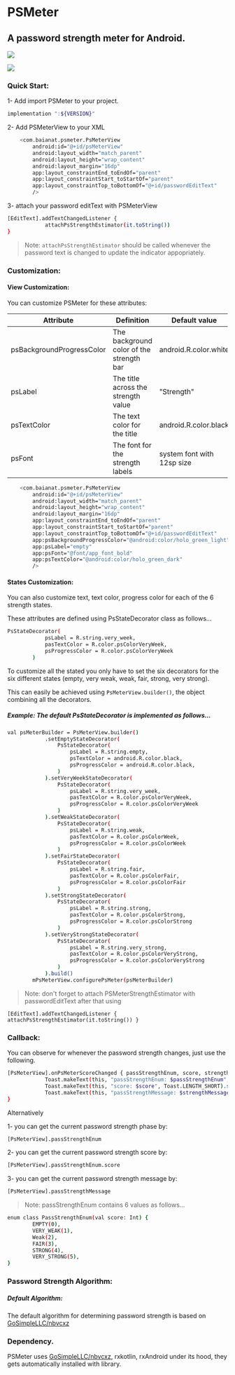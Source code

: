 # PSMeter
## A password strength meter for Android.

![](https://github.com/YoussefSeddik/PSMeter-Android/blob/master/ps-meter.gif)

[![](https://jitpack.io/v/YoussefSeddik/PSMeter.svg)](https://jitpack.io/#YoussefSeddik/PSMeter)

### Quick Start:

1-  Add import PSMeter to your project.
```sh
implementation ":${VERSION}"

```
2- Add PSMeterView to your XML

```sh
    <com.baianat.psmeter.PsMeterView
        android:id="@+id/psMeterView"
        android:layout_width="match_parent"
        android:layout_height="wrap_content"
        android:layout_margin="16dp"
        app:layout_constraintEnd_toEndOf="parent"
        app:layout_constraintStart_toStartOf="parent"
        app:layout_constraintTop_toBottomOf="@+id/passwordEditText"
        />
```

3- attach your password editText with PSMeterView

```sh
[EditText].addTextChangedListener {
            attachPsStrengthEstimator(it.toString())
}
```
        
> Note:
`attachPsStrengthEstimator` should be called whenever the password text is changed to update the indicator appopriately.
### Customization:

#### View Customization:
You can customize PSMeter for these attributes:


| Attribute | Definition | Default value | 
| ------ | ------ | ------ |
| psBackgroundProgressColor | The background color of the strength bar | android.R.color.white |
| psLabel | The title across the strength value | "Strength" |
| psTextColor | The text color for the title | android.R.color.black |
| psFont | The font for the strength labels | system font with 12sp size |

```sh
    <com.baianat.psmeter.PsMeterView
        android:id="@+id/psMeterView"
        android:layout_width="match_parent"
        android:layout_height="wrap_content"
        android:layout_margin="16dp"
        app:layout_constraintEnd_toEndOf="parent"
        app:layout_constraintStart_toStartOf="parent"
        app:layout_constraintTop_toBottomOf="@+id/passwordEditText"
        app:psBackgroundProgressColor="@android:color/holo_green_light"
        app:psLabel="empty"
        app:psFont="@font/app_font_bold"
        app:psTextColor="@android:color/holo_green_dark"
        />
```

#### States Customization:
You can also customize text, text color, progress color for each of the 6 strength states.

These attributes are defined using PsStateDecorator class as follows...
```sh
PsStateDecorator(
            psLabel = R.string.very_week,
            pasTextColor = R.color.psColorVeryWeek,
            psProgressColor = R.color.psColorVeryWeek
        )
```
To customize all the stated you only have to set the six decorators for the six different states (empty, very weak, weak, fair, strong, very strong).

This can easily be achieved using `PsMeterView.builder()`, the object combining all the decorators.

##### Example: The default PsStateDecorator is implemented as follows...

```sh
val psMeterBuilder = PsMeterView.builder()
            .setEmptyStateDecorator(
                PsStateDecorator(
                    psLabel = R.string.empty,
                    psTextColor = android.R.color.black,
                    psProgressColor = android.R.color.black,
                )
            ).setVeryWeekStateDecorator(
                PsStateDecorator(
                    psLabel = R.string.very_week,
                    pasTextColor = R.color.psColorVeryWeek,
                    psProgressColor = R.color.psColorVeryWeek
                )
            ).setWeakStateDecorator(
                PsStateDecorator(
                    psLabel = R.string.weak,
                    pasTextColor = R.color.psColorWeek,
                    psProgressColor = R.color.psColorWeek
                )
            ).setFairStateDecorator(
                PsStateDecorator(
                    psLabel = R.string.fair,
                    pasTextColor = R.color.psColorFair,
                    psProgressColor = R.color.psColorFair
                )
            ).setStrongStateDecorator(
                PsStateDecorator(
                    psLabel = R.string.strong,
                    pasTextColor = R.color.psColorStrong,
                    psProgressColor = R.color.psColorStrong
                )
            ).setVeryStrongStateDecorator(
                PsStateDecorator(
                    psLabel = R.string.very_strong,
                    pasTextColor = R.color.psColorVeryStrong,
                    psProgressColor = R.color.psColorVeryStrong
                )
            ).build()
        mPsMeterView.configurePsMeter(psMeterBuilder)
```
> Note:
don't forget to attach PSMeterStrengthEstimator with passwordEditText after that using

`[EditText].addTextChangedListener {
            attachPsStrengthEstimator(it.toString())
}`
        
### Callback:
You can observe for whenever the password strength changes, just use the following.
```sh  
[PsMeterView].onPsMeterScoreChanged { passStrengthEnum, score, strengthMessage ->
            Toast.makeText(this, "passStrengthEnum: $passStrengthEnum", Toast.LENGTH_SHORT).show()
            Toast.makeText(this, "score: $score", Toast.LENGTH_SHORT).show()
            Toast.makeText(this, "passStrengthMessage: $strengthMessage", Toast.LENGTH_SHORT).show()
}
```
Alternatively

1- you can get the current password strength phase by:
```sh  
[PsMeterView].passStrengthEnum
```
2- you can get the current password strength score by:
```sh  
[PsMeterView].passStrengthEnum.score
```
3- you can get the current password strength message by:
```sh  
[PsMeterView].passStrengthMessage
```
> Note: passStrengthEnum contains 6 values as follows...
```sh  
enum class PassStrengthEnum(val score: Int) {
        EMPTY(0),
        VERY_WEAK(1),
        Weak(2),
        FAIR(3),
        STRONG(4),
        VERY_STRONG(5),
}
```

### Password Strength Algorithm:
##### Default Algorithm:
The default algorithm for determining password strength is based on 
[GoSimpleLLC/nbvcxz](https://github.com/GoSimpleLLC/nbvcxz)

### Dependency.
PSMeter uses [GoSimpleLLC/nbvcxz](https://github.com/GoSimpleLLC/nbvcxz), rxkotlin, rxAndroid under its hood, they gets automatically installed with library.
